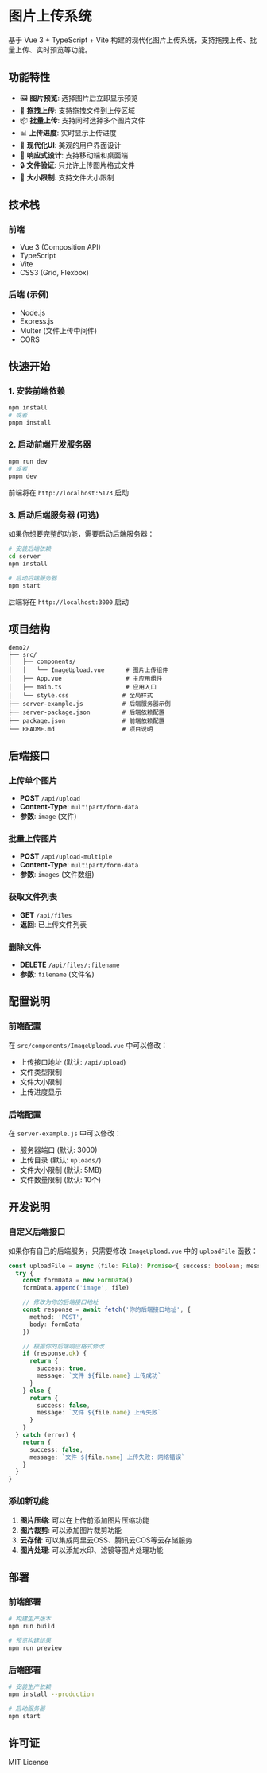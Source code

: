 # 图片上传系统

基于 Vue 3 + TypeScript + Vite 构建的现代化图片上传系统，支持拖拽上传、批量上传、实时预览等功能。

## 功能特性

- 🖼️ **图片预览**: 选择图片后立即显示预览
- 📁 **拖拽上传**: 支持拖拽文件到上传区域
- 📦 **批量上传**: 支持同时选择多个图片文件
- 📊 **上传进度**: 实时显示上传进度
- 🎨 **现代化UI**: 美观的用户界面设计
- 📱 **响应式设计**: 支持移动端和桌面端
- 🔒 **文件验证**: 只允许上传图片格式文件
- 📏 **大小限制**: 支持文件大小限制

## 技术栈

### 前端
- Vue 3 (Composition API)
- TypeScript
- Vite
- CSS3 (Grid, Flexbox)

### 后端 (示例)
- Node.js
- Express.js
- Multer (文件上传中间件)
- CORS

## 快速开始

### 1. 安装前端依赖

```bash
npm install
# 或者
pnpm install
```

### 2. 启动前端开发服务器

```bash
npm run dev
# 或者
pnpm dev
```

前端将在 `http://localhost:5173` 启动

### 3. 启动后端服务器 (可选)

如果你想要完整的功能，需要启动后端服务器：

```bash
# 安装后端依赖
cd server
npm install

# 启动后端服务器
npm start
```

后端将在 `http://localhost:3000` 启动

## 项目结构

```
demo2/
├── src/
│   ├── components/
│   │   └── ImageUpload.vue      # 图片上传组件
│   ├── App.vue                  # 主应用组件
│   ├── main.ts                  # 应用入口
│   └── style.css               # 全局样式
├── server-example.js           # 后端服务器示例
├── server-package.json         # 后端依赖配置
├── package.json                # 前端依赖配置
└── README.md                   # 项目说明
```

## 后端接口

### 上传单个图片
- **POST** `/api/upload`
- **Content-Type**: `multipart/form-data`
- **参数**: `image` (文件)

### 批量上传图片
- **POST** `/api/upload-multiple`
- **Content-Type**: `multipart/form-data`
- **参数**: `images` (文件数组)

### 获取文件列表
- **GET** `/api/files`
- **返回**: 已上传文件列表

### 删除文件
- **DELETE** `/api/files/:filename`
- **参数**: `filename` (文件名)

## 配置说明

### 前端配置

在 `src/components/ImageUpload.vue` 中可以修改：

- 上传接口地址 (默认: `/api/upload`)
- 文件类型限制
- 文件大小限制
- 上传进度显示

### 后端配置

在 `server-example.js` 中可以修改：

- 服务器端口 (默认: 3000)
- 上传目录 (默认: `uploads/`)
- 文件大小限制 (默认: 5MB)
- 文件数量限制 (默认: 10个)

## 开发说明

### 自定义后端接口

如果你有自己的后端服务，只需要修改 `ImageUpload.vue` 中的 `uploadFile` 函数：

```typescript
const uploadFile = async (file: File): Promise<{ success: boolean; message: string }> => {
  try {
    const formData = new FormData()
    formData.append('image', file)

    // 修改为你的后端接口地址
    const response = await fetch('你的后端接口地址', {
      method: 'POST',
      body: formData
    })

    // 根据你的后端响应格式修改
    if (response.ok) {
      return {
        success: true,
        message: `文件 ${file.name} 上传成功`
      }
    } else {
      return {
        success: false,
        message: `文件 ${file.name} 上传失败`
      }
    }
  } catch (error) {
    return {
      success: false,
      message: `文件 ${file.name} 上传失败: 网络错误`
    }
  }
}
```

### 添加新功能

1. **图片压缩**: 可以在上传前添加图片压缩功能
2. **图片裁剪**: 可以添加图片裁剪功能
3. **云存储**: 可以集成阿里云OSS、腾讯云COS等云存储服务
4. **图片处理**: 可以添加水印、滤镜等图片处理功能

## 部署

### 前端部署

```bash
# 构建生产版本
npm run build

# 预览构建结果
npm run preview
```

### 后端部署

```bash
# 安装生产依赖
npm install --production

# 启动服务器
npm start
```

## 许可证

MIT License
